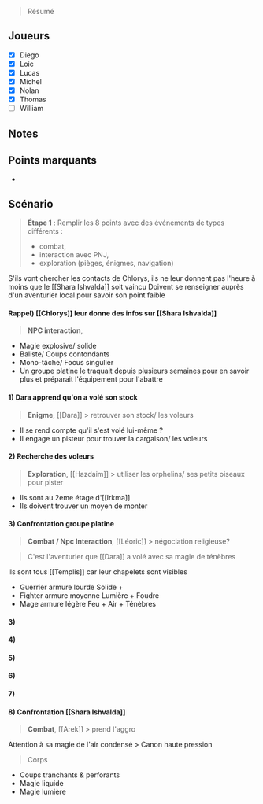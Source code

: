 > Résumé

## Joueurs

- [x] Diego
- [x] Loic
- [x] Lucas
- [x] Michel
- [x] Nolan
- [x] Thomas
- [ ] William

## Notes


## Points marquants

- 

## Scénario

> **Étape 1** : Remplir les 8 points avec des événements de types différents :
> - combat,
> - interaction avec PNJ,
> - exploration (pièges, énigmes, navigation)

S'ils vont chercher les contacts de Chlorys, ils ne leur donnent pas l'heure à moins que le [[Shara Ishvalda]] soit vaincu
Doivent se renseigner auprès d'un aventurier local pour savoir son point faible

#### Rappel) [[Chlorys]] leur donne des infos sur [[Shara Ishvalda]]
> **NPC interaction**, 
- Magie explosive/ solide
- Baliste/ Coups contondants
- Mono-tâche/ Focus singulier
- Un groupe platine le traquait depuis plusieurs semaines pour en savoir plus et préparait l'équipement pour l'abattre

#### 1) Dara apprend qu'on a volé son stock
> **Enigme**, [[Dara]] > retrouver son stock/ les voleurs

- Il se rend compte qu'il s'est volé lui-même ?
- Il engage un pisteur pour trouver la cargaison/ les voleurs

#### 2) Recherche des voleurs
> **Exploration**, [[Hazdaim]] > utiliser les orphelins/ ses petits oiseaux pour pister

- Ils sont au 2eme étage d'[[Irkma]]
- Ils doivent trouver un moyen de monter

#### 3) Confrontation groupe platine
> **Combat / Npc Interaction**, [[Léoric]] > négociation religieuse?

> C'est l'aventurier que [[Dara]] a volé avec sa magie de ténèbres

Ils sont tous [[Templis]] car leur chapelets sont visibles
- Guerrier armure lourde Solide +
- Fighter armure moyenne Lumière + Foudre
- Mage armure légère Feu + Air + Ténèbres 

#### 3) 


#### 4) 

#### 5) 

#### 6) 

#### 7) 

#### 8) Confrontation [[Shara Ishvalda]]
> **Combat**, [[Arek]] > prend l'aggro

Attention à sa magie de l'air condensé > Canon haute pression
> Corps
- Coups tranchants & perforants
- Magie liquide
- Magie lumière
